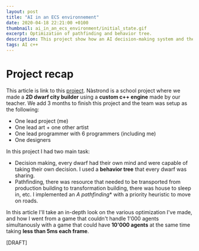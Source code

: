 ```yaml
---
layout: post
title: "AI in an ECS environnement"
date: 2020-04-18 22:21:00 +0100
thumbnail: ai_in_an_ecs_environment/initial_state.gif
excerpt: Optimization of pathfinding and behavior tree.
description: This project show how an AI decision-making system and the patfinding algorithms has been optimized to go from a non playable with hundreds of agents to as game which can support 10'000 agents making decisions and moving inside a city.
tags: AI c++
---
```


# Project recap
This article is link to this [project](../../../projects/nastrond.html). Nàstrond is a school project where we made a **2D dwarf city builder** using a **custom c++ engine** made by our teacher. We add 3 months to finish this project and the team was setup as the following:
- One lead project (me)
- One lead art + one other artist
- One lead programmer with 6 programmers (including me)
- One designers

In this project I had two main task:
- Decision making, every dwarf had their own mind and were capable of taking their own decision. I used a **behavior tree** that every dwarf was sharing.
- Pathfinding, there was resource that needed to be transported from production building to transformation building, there was house to sleep in, etc. I implemented an **A* pathfinding** with a priority heuristic to move on roads.

In this article I'll take an in-depth look on the various optimization I've made, and how I went from a game that couldn't handle 1'000 agents simultanously with a game that could have **10'000 agents** at the same time taking **less than 5ms each frame**.

[DRAFT]
